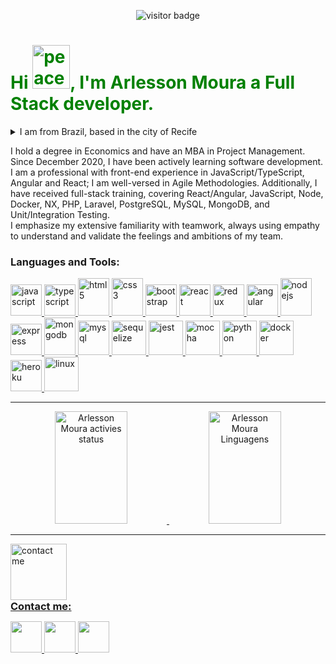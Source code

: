 <div>
  <p  align="center">
    <img src="https://visitor-badge.laobi.icu/badge?page_id=ArlessonMoura" alt="visitor badge"/>       
  </p>
</div>

<div>
  <h1 align="left" style="color:green;">Hi <img src="https://thumbs2.imgbox.com/43/af/Ob79khD7_t.png" alt="peace and love face" width="60" height="70"/>, I'm Arlesson Moura a Full Stack developer.
  </h1>
  <details>
  <summary>I am from Brazil, based in the city of Recife</summary>
    <br>
    <p align="left">
      Beyond being a stunning place to live, rich in history, and home to one of the most delicious cuisines in Brazil, Recife is also the country's largest technology hub. 
    </p>
    <div align="center">
      <img width="40%" alt="Beach of Boa Viagem's neighborhood" src="https://thumbs2.imgbox.com/f5/49/qXbG8FEf_t.jpg" /> 
      <img width="40%" alt="Beach of Boa Viagem's neighborhood" src="https://thumbs2.imgbox.com/4f/ae/jBM9DiL4_t.jpg" />
      <img height="300" width="40%" alt="Landmark 0 of the city" src="img/Recife-Marco-Zero.webp" />
      <img height="300" width="40%" alt="Street of Bom Jesus" src="https://thumbs2.imgbox.com/13/6b/KxKsOVZm_t.jpg" /> 
    </div>    
  </details>

  <p align="left">
    I hold a degree in Economics and have an MBA in Project Management. Since December 2020, I have been actively learning software development. I am a professional with front-end experience in JavaScript/TypeScript, Angular and React; I am well-versed in Agile Methodologies. Additionally, I have received full-stack training, covering React/Angular, JavaScript, Node, Docker, NX, PHP, Laravel, PostgreSQL, MySQL, MongoDB, and Unit/Integration Testing.
    <br>
    I emphasize my extensive familiarity with teamwork, always using empathy to understand and validate the feelings and ambitions of my team.
  </p>
</div>

<div>
  <h3 align="left">Languages and Tools:</h3>
  <p align="left">
    <a title="JavaScript" href="https://developer.mozilla.org/en-US/docs/Web/JavaScript" target="_blank">
      <img src="https://thumbs2.imgbox.com/3f/58/HBrMib7t_t.png" alt="javascript" width="50" height="50"/>
    </a>
    <a title="Typescript" href="https://www.typescriptlang.org/" target="_blank" rel="noreferrer">
      <img src="https://thumbs2.imgbox.com/8f/de/An51OtEU_t.png" alt="typescript" width="50" height="50"/>
    </a>
    <a title="HTML 5" href="https://developer.mozilla.org/en-US/docs/Learn/HTML" target="_blank" rel="noreferrer">
      <img src="https://thumbs2.imgbox.com/46/91/tGRuYgVq_t.png" alt="html 5" width="50" height="60"/>
    </a>
    <a title="CSS 3" href="https://developer.mozilla.org/pt-BR/docs/Web/CSS" target="_blank" rel="noreferrer">
      <img src="https://thumbs2.imgbox.com/87/84/JYiIeTy9_t.png" alt="css3" width="50" height="60"/>
    </a>
    <a title="Bootstrap" href="https://getbootstrap.com/" target="_blank" rel="noreferrer">
      <img src="https://thumbs2.imgbox.com/b2/ae/AGcr3btH_t.png" alt="bootstrap" width="50" height="50"/>
    </a>
    <a title="React.JS" href="https://reactjs.org/" target="_blank">
      <img src="https://thumbs2.imgbox.com/da/cd/Crso44om_t.png" alt="react" width="50" height="50"/>
    </a>
    <a title="Redux" href="https://redux.js.org/" target="_blank">
      <img src="https://thumbs2.imgbox.com/00/63/rvfKpU6U_t.png" alt="redux" width="50" height="50"/>
    </a>
    <a title="Angular" href="https://angular.io/" target="_blank" rel="noreferrer">
      <img src="https://thumbs2.imgbox.com/13/d9/VxTINkud_t.png" alt="angular" width="50" height="50"/>
    </a>
    <a title="Node.JS" href="https://nodejs.org" target="_blank">
      <img src="https://thumbs2.imgbox.com/e6/7f/7A51ujpW_t.png" alt="nodejs" width="50" height="60"/>
    </a>
    <a title="Express.JS" href="https://expressjs.com" target="_blank">
      <img src="https://thumbs2.imgbox.com/90/a7/MoynkvUD_t.png" alt="express" width="50" height="50"/>
    </a>
    <a title="MongoDB" href="https://www.mongodb.com/" target="_blank">
      <img src="https://thumbs2.imgbox.com/f3/f7/nuRYSVXi_t.png" alt="mongodb" width="50" height="60"/>
    </a>
    <a title="MySQL" href="https://www.mysql.com/" target="_blank">
      <img src="https://thumbs2.imgbox.com/ba/13/cuqYgpl3_t.png" alt="mysql" width="50" height="55"/>
    </a>
    <a title="Sequelize" href=" https://sequelize.org/master/index.html" target="_blank" rel="noreferrer">
      <img src="https://thumbs2.imgbox.com/03/ef/rnKeQ6tg_t.png" alt="sequelize" width="55" height="55"/>
    </a>
    <a title="Jest" href="https://jestjs.io" target="_blank">
      <img src="https://thumbs2.imgbox.com/53/0d/Gesus5CP_t.png" alt="jest" width="55" height="55"/>
    </a> 
    <a title="Mocha" href="https://mochajs.org" target="_blank">
      <img src="https://thumbs2.imgbox.com/70/69/rQTU0EMK_t.png" alt="mocha" width="55" height="55"/>
    </a>
    <a title="Python" href="https://www.python.org" target="_blank" rel="noreferrer">
      <img src="https://thumbs2.imgbox.com/4e/26/7xjGNllk_t.png" alt="python" width="55" height="55"/>
    </a>
    <a title="Docker" href="https://www.docker.com/" target="_blank" rel="noreferrer">
      <img src="https://thumbs2.imgbox.com/3d/6e/RIfDUtGm_t.png" alt="docker" width="55" height="55"/>
    </a>
    <a title="heroku" href="https://www.heroku.com/" target="_blank" rel="noreferrer">
      <img src="https://thumbs2.imgbox.com/f6/5c/qKm0uFsk_t.png" alt="heroku" width="50" height="50"/>
    </a>
    <a title="Linux" href="https://www.gnu.org/distros/free-distros.html" target="_blank" rel="noreferrer">
      <img src="https://thumbs2.imgbox.com/46/93/xS48j8MT_t.png" alt="linux" width="55" height="55"/>
    </a>
  </p>
</div>
<hr>

<div align="center">
  <a href="https://github.com/ArlessonMoura">
  <img width="48%" height="180em" src="https://github-readme-stats.vercel.app/api?username=ArlessonMoura&show_icons=true&theme=dark&include_all_commits=true&count_private=true" alt="Arlesson Moura activies status"/>
  <img width="48%"  height="180em" src="https://github-readme-stats.vercel.app/api/top-langs/?username=ArlessonMoura&layout=compact&langs_count=7&theme=dark" alt="Arlesson Moura Linguagens"/>
</div>
<hr>

<div>
  <div>
    <div>
      <img src="https://thumbs2.imgbox.com/ba/ba/IZMkvrpj_t.png" alt="contact me" width="90" height="90"/>
    </div>    
    <h3 align="left" style="margin: 0;">Contact me:</h3>
  </div>
  
  <p align="left">
    <a target="_blank" href="https://linkedin.com/in/arlesson-moura">
      <img src="https://thumbs2.imgbox.com/c0/11/JhtS8gMu_t.png" width="50" height="50"/>
    </a>
    <a target="_blank" href="mailto:arlessonmss@gmail.com">
      <img src="https://thumbs2.imgbox.com/59/ae/zONROLet_t.png" width="50" height="50"/>
    </a>
    <a target="_blank" href="https://api.whatsapp.com/send?phone=5581998909050">
      <img src="https://thumbs2.imgbox.com/f5/b6/IR7dZ3S9_t.png" width="50" height="50"/>
    </a>
  </p>
</div>
